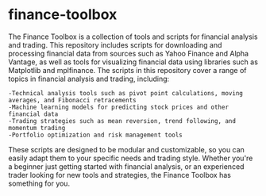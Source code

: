 # finance-toolbox
The Finance Toolbox is a collection of tools and scripts for financial analysis and trading. This repository includes scripts for downloading and processing financial data from sources such as Yahoo Finance and Alpha Vantage, as well as tools for visualizing financial data using libraries such as Matplotlib and mplfinance.
The scripts in this repository cover a range of topics in financial analysis and trading, including:

    -Technical analysis tools such as pivot point calculations, moving averages, and Fibonacci retracements
    -Machine learning models for predicting stock prices and other financial data
    -Trading strategies such as mean reversion, trend following, and momentum trading
    -Portfolio optimization and risk management tools
    
These scripts are designed to be modular and customizable, so you can easily adapt them to your specific needs and trading style. Whether you're a beginner just getting started with financial analysis, or an experienced trader looking for new tools and strategies, the Finance Toolbox has something for you.



